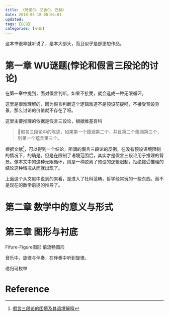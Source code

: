 ```yaml
---
title: 《哥德尔、艾舍尔、巴赫》
date: 2018-05-18 00:04:01
updated:
tags: [GEB]
categories: [专业]
---
```


这本书很早就听说了，是本大部头，而且似乎是部思想作品。

<!--more-->

# 第一章 WU谜题(悖论和假言三段论的讨论)

在第一章中提到，面对假言判断，如果不接受，就会造成一种无限循环。

这里是很难理解的，因为假言判断这个逻辑难道不是预设前提吗，不接受预设背景，那么讨论的价值就不存在了呀。

这里主要推理的依据是假言三段论，根据维基百科
>假言三段论中的陈述，如果第一个蕴涵第二个，并且第二个蕴涵第三个，则第一个蕴含第三个。

根据文献[^2]，可以得到一个结论，所谓的假言三段论的反例，在没有预设语境限制的情况下，的确是。但是在限制了语境范围后，其实才是假言三段论用于推理的背景。像本文中的这种无限循环，则是一种脱离了预设的逻辑限制，拒绝接受推理的结论这种情况从而就出现了。

上面这个从文献中说到的来看，是进入了社科范畴，哲学经常玩的一些东西。而不是现在的数学前提的推导了。

# 第二章 数学中的意义与形式

# 第三章 图形与衬底

Fifure-Figure图形 倍流畅图形

音乐中，旋律与伴奏，在伴奏中听到旋律。

递归可枚举



# Reference

[^1]: [《哥德尔、艾舍尔、巴赫》]
[^2]: [假言三段论的困境及其语境解释](http://xdxbs.xmu.edu.cn/_upload/article/files/22/a0/2ce58d9540989c5d4d6067a0bffc/aae240ab-fe8e-42e8-b96a-5f715f092482.pdf)